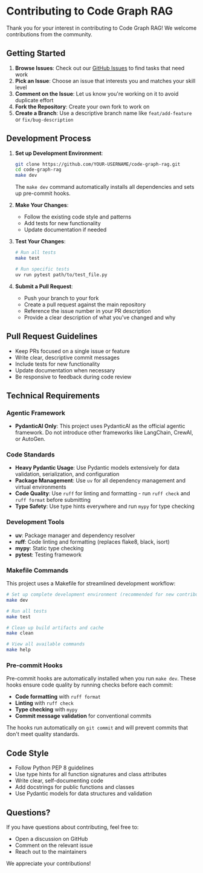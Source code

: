 # Contributing to Code Graph RAG

Thank you for your interest in contributing to Code Graph RAG! We welcome contributions from the community.

## Getting Started

1. **Browse Issues**: Check out our [GitHub Issues](https://github.com/vitali87/code-graph-rag/issues) to find tasks that need work
2. **Pick an Issue**: Choose an issue that interests you and matches your skill level
3. **Comment on the Issue**: Let us know you're working on it to avoid duplicate effort
4. **Fork the Repository**: Create your own fork to work on
5. **Create a Branch**: Use a descriptive branch name like `feat/add-feature` or `fix/bug-description`

## Development Process

1. **Set up Development Environment**:
   ```bash
   git clone https://github.com/YOUR-USERNAME/code-graph-rag.git
   cd code-graph-rag
   make dev
   ```

   The `make dev` command automatically installs all dependencies and sets up pre-commit hooks.

2. **Make Your Changes**:
   - Follow the existing code style and patterns
   - Add tests for new functionality
   - Update documentation if needed

3. **Test Your Changes**:
   ```bash
   # Run all tests
   make test

   # Run specific tests
   uv run pytest path/to/test_file.py
   ```

4. **Submit a Pull Request**:
   - Push your branch to your fork
   - Create a pull request against the main repository
   - Reference the issue number in your PR description
   - Provide a clear description of what you've changed and why

## Pull Request Guidelines

- Keep PRs focused on a single issue or feature
- Write clear, descriptive commit messages
- Include tests for new functionality
- Update documentation when necessary
- Be responsive to feedback during code review

## Technical Requirements

### Agentic Framework
- **PydanticAI Only**: This project uses PydanticAI as the official agentic framework. Do not introduce other frameworks like LangChain, CrewAI, or AutoGen.

### Code Standards
- **Heavy Pydantic Usage**: Use Pydantic models extensively for data validation, serialization, and configuration
- **Package Management**: Use `uv` for all dependency management and virtual environments
- **Code Quality**: Use `ruff` for linting and formatting - run `ruff check` and `ruff format` before submitting
- **Type Safety**: Use type hints everywhere and run `mypy` for type checking

### Development Tools
- **uv**: Package manager and dependency resolver
- **ruff**: Code linting and formatting (replaces flake8, black, isort)
- **mypy**: Static type checking
- **pytest**: Testing framework

### Makefile Commands

This project uses a Makefile for streamlined development workflow:

```bash
# Set up complete development environment (recommended for new contributors)
make dev

# Run all tests
make test

# Clean up build artifacts and cache
make clean

# View all available commands
make help
```

### Pre-commit Hooks

Pre-commit hooks are automatically installed when you run `make dev`. These hooks ensure code quality by running checks before each commit:

- **Code formatting** with `ruff format`
- **Linting** with `ruff check`
- **Type checking** with `mypy`
- **Commit message validation** for conventional commits

The hooks run automatically on `git commit` and will prevent commits that don't meet quality standards.

## Code Style

- Follow Python PEP 8 guidelines
- Use type hints for all function signatures and class attributes
- Write clear, self-documenting code
- Add docstrings for public functions and classes
- Use Pydantic models for data structures and validation

## Questions?

If you have questions about contributing, feel free to:
- Open a discussion on GitHub
- Comment on the relevant issue
- Reach out to the maintainers

We appreciate your contributions!
